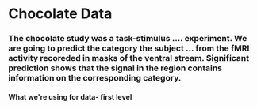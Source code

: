 # Chocolate Data

### The chocolate study was a task-stimulus .... experiment. We are going to predict the category the subject ... from the fMRI activity recoreded in masks of the ventral stream. Significant prediction shows that the signal in the region contains information on the corresponding category. 


#### What we're using for data- first level 